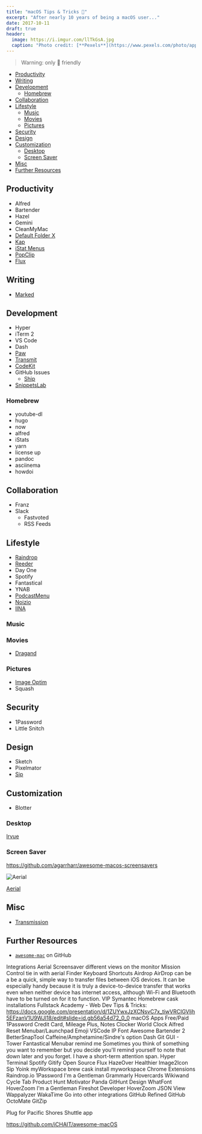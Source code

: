 ```yaml
---
title: "macOS Tips & Tricks "
excerpt: "After nearly 10 years of being a macOS user..."
date: 2017-10-11
draft: true
header:
  image: https://i.imgur.com/llTkGsA.jpg
  caption: "Photo credit: [**Pexels**](https://www.pexels.com/photo/apples-art-dark-food-347208/)"
---
```


> Warning: only  friendly

<!-- TOC -->

- [Productivity](#productivity)
- [Writing](#writing)
- [Development](#development)
  - [Homebrew](#homebrew)
- [Collaboration](#collaboration)
- [Lifestyle](#lifestyle)
  - [Music](#music)
  - [Movies](#movies)
  - [Pictures](#pictures)
- [Security](#security)
- [Design](#design)
- [Customization](#customization)
  - [Desktop](#desktop)
  - [Screen Saver](#screen-saver)
- [Misc](#misc)
- [Further Resources](#further-resources)

<!-- /TOC -->

## Productivity

- Alfred
- Bartender
- Hazel
- Gemini
- CleanMyMac
- [Default Folder X](http://stclairsoft.com/DefaultFolderX/)
- [Kap](https://github.com/wulkano/kap)
- [iStat Menus](https://bjango.com/mac/istatmenus/)
- [PopClip](https://pilotmoon.com/popclip/)
- [Flux](https://justgetflux.com/)

## Writing

- [Marked](http://marked2app.com/)

## Development

- Hyper
- iTerm 2
- VS Code
- Dash
- [Paw](https://paw.cloud/)
- [Transmit](https://www.panic.com/transmit/)
- [CodeKit]()
- GitHub Issues
  - [Ship](https://www.realartists.com/index.html)
- [SnippetsLab](https://www.renfei.org/snippets-lab/)

### Homebrew

- youtube-dl
- hugo
- now
- alfred
- iStats
- yarn
- license up
- pandoc
- asciinema
- howdoi

## Collaboration

- Franz
- Slack
  - Fastvoted
  - RSS Feeds

## Lifestyle

- [Raindrop]()
- [Reeder](http://reederapp.com/mac/#help)
- Day One
- Spotify
- Fantastical
- YNAB
- [PodcastMenu](https://github.com/insidegui/PodcastMenu)
- [Noizio](http://noiz.io/)
- [IINA](https://github.com/lhc70000/iina)

### Music

### Movies

- [Dragand](http://dragand.watch/)

### Pictures

- [Image Optim](https://imageoptim.com/mac)
- Squash

## Security

- 1Password
- Little Snitch

## Design

- Sketch
- Pixelmator
- [Sip](https://sipapp.io/)

## Customization

- Blotter

### Desktop

[Irvue]()

### Screen Saver

https://github.com/agarrharr/awesome-macos-screensavers

![Aerial](https://cloud.githubusercontent.com/assets/499192/10754100/c0e1cc4c-7c95-11e5-9d3b-842d3acc2fd5.gif)

[Aerial](https://github.com/JohnCoates/Aerial)

## Misc

- [Transmission](https://transmissionbt.com/)

## Further Resources

- [`awesome-mac`](https://github.com/jaywcjlove/awesome-mac) on GitHub

Integrations
Aerial Screensaver
different views on the monitor
Mission Control
tie in with aerial
Finder Keyboard Shortcuts
Airdrop
AirDrop can be a be a quick, simple way to transfer files between iOS devices. It can be especially handy because it is truly a device-to-device transfer that works even when neither device has internet access, although Wi-Fi and Bluetooth have to be turned on for it to function.
VIP Symantec
Homebrew
cask installations
Fullstack Academy - Web Dev Tips & Tricks: https://docs.google.com/presentation/d/1ZUYwxJzXCNsvC7x_tiwVRCIGVljh5EFzanV1U9WJl18/edit#slide=id.gb56a54d72_0_0
macOS Apps
Free/Paid
1Password
Credit Card, Mileage Plus, Notes
Clocker
World Clock
Alfred
Reset Menubar/Launchpad
Emoji
VSCode
IP
Font Awesome
Bartender 2
BetterSnapTool
Caffeine/Amphetamine/Sindre's option
Dash
Git GUI - Tower
Fantastical
Menubar remind me
Sometimes you think of something you want to remember but you decide you'll remind yourself to note that down later and you forget. I have a short-term attention span.
Hyper Terminal
Spotify
Gitify
Open Source
Flux
HazeOver
Healthier
Image2Icon
Sip
Yoink
myWorkspace
brew cask install myworkspace
Chrome Extensions
Raindrop.io
1Password
I'm a Gentleman
Grammarly
Hovercards
Wikiwand
Cycle Tab
Product Hunt
Motivator
Panda
GitHunt
Design
WhatFont
HoverZoom
I'm a Gentleman
Fireshot
Developer
HoverZoom
JSON View
Wappalyzer
WakaTime
Go into other integrations
GitHub
Refined GitHub
OctoMate
GitZip

Plug for Pacific Shores Shuttle app

https://github.com/iCHAIT/awesome-macOS